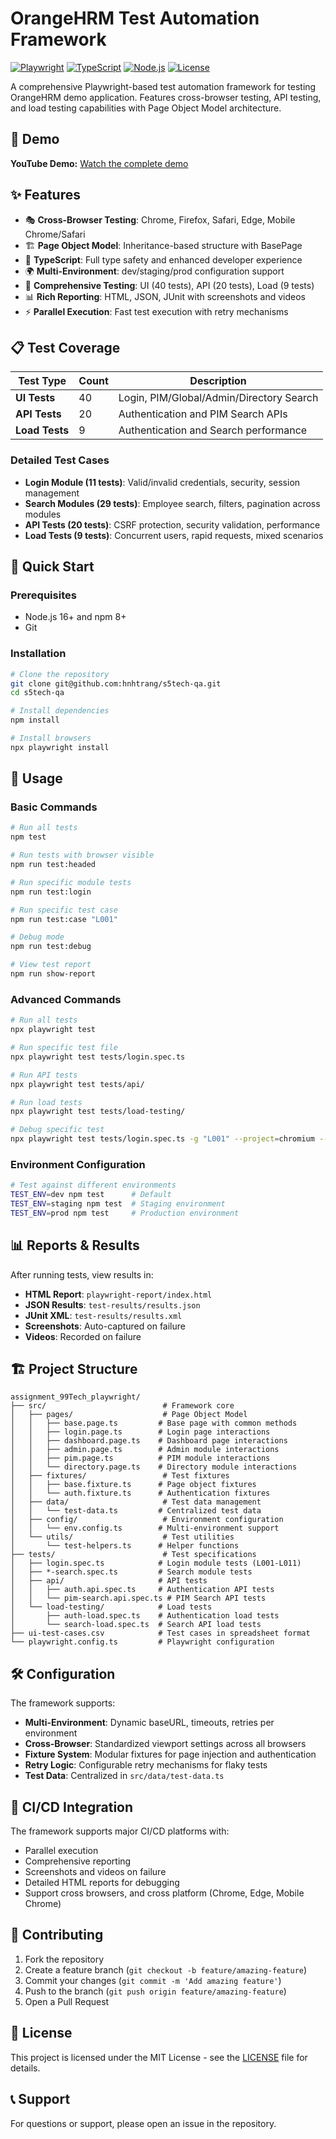 # OrangeHRM Test Automation Framework

[![Playwright](https://img.shields.io/badge/Playwright-1.54.1-brightgreen)](https://playwright.dev/)
[![TypeScript](https://img.shields.io/badge/TypeScript-5.8.3-blue)](https://www.typescriptlang.org/)
[![Node.js](https://img.shields.io/badge/Node.js-16+-green)](https://nodejs.org/)
[![License](https://img.shields.io/badge/License-MIT-yellow.svg)](LICENSE)

A comprehensive Playwright-based test automation framework for testing OrangeHRM demo application. Features cross-browser testing, API testing, and load testing capabilities with Page Object Model architecture.

## 🎯 Demo

**YouTube Demo:** [Watch the complete demo](https://youtu.be/0hCFtn0vy_g)

## ✨ Features

- 🎭 **Cross-Browser Testing**: Chrome, Firefox, Safari, Edge, Mobile Chrome/Safari
- 🏗️ **Page Object Model**: Inheritance-based structure with BasePage
- 🔧 **TypeScript**: Full type safety and enhanced developer experience
- 🌍 **Multi-Environment**: dev/staging/prod configuration support
- 🧪 **Comprehensive Testing**: UI (40 tests), API (20 tests), Load (9 tests)
- 📊 **Rich Reporting**: HTML, JSON, JUnit with screenshots and videos
- ⚡ **Parallel Execution**: Fast test execution with retry mechanisms

## 📋 Test Coverage

| Test Type | Count | Description |
|-----------|-------|-------------|
| **UI Tests** | 40 | Login, PIM/Global/Admin/Directory Search |
| **API Tests** | 20 | Authentication and PIM Search APIs |
| **Load Tests** | 9 | Authentication and Search performance |

### Detailed Test Cases
- **Login Module (11 tests)**: Valid/invalid credentials, security, session management
- **Search Modules (29 tests)**: Employee search, filters, pagination across modules
- **API Tests (20 tests)**: CSRF protection, security validation, performance
- **Load Tests (9 tests)**: Concurrent users, rapid requests, mixed scenarios

## 🚀 Quick Start

### Prerequisites

- Node.js 16+ and npm 8+
- Git

### Installation

```bash
# Clone the repository
git clone git@github.com:hnhtrang/s5tech-qa.git
cd s5tech-qa

# Install dependencies
npm install

# Install browsers
npx playwright install
```

## 📖 Usage

### Basic Commands

```bash
# Run all tests
npm test

# Run tests with browser visible
npm run test:headed

# Run specific module tests
npm run test:login

# Run specific test case
npm run test:case "L001"

# Debug mode
npm run test:debug

# View test report
npm run show-report
```

### Advanced Commands

```bash
# Run all tests
npx playwright test

# Run specific test file
npx playwright test tests/login.spec.ts

# Run API tests
npx playwright test tests/api/

# Run load tests
npx playwright test tests/load-testing/

# Debug specific test
npx playwright test tests/login.spec.ts -g "L001" --project=chromium --headed --debug
```

### Environment Configuration

```bash
# Test against different environments
TEST_ENV=dev npm test      # Default
TEST_ENV=staging npm test  # Staging environment
TEST_ENV=prod npm test     # Production environment
```

## 📊 Reports & Results

After running tests, view results in:

- **HTML Report**: `playwright-report/index.html`
- **JSON Results**: `test-results/results.json`  
- **JUnit XML**: `test-results/results.xml`
- **Screenshots**: Auto-captured on failure
- **Videos**: Recorded on failure

## 🏗️ Project Structure

```
assignment_99Tech_playwright/
├── src/                          # Framework core
│   ├── pages/                    # Page Object Model
│   │   ├── base.page.ts         # Base page with common methods
│   │   ├── login.page.ts        # Login page interactions
│   │   ├── dashboard.page.ts    # Dashboard page interactions
│   │   ├── admin.page.ts        # Admin module interactions
│   │   ├── pim.page.ts          # PIM module interactions
│   │   └── directory.page.ts    # Directory module interactions
│   ├── fixtures/                 # Test fixtures
│   │   ├── base.fixture.ts      # Page object fixtures
│   │   └── auth.fixture.ts      # Authentication fixtures
│   ├── data/                     # Test data management
│   │   └── test-data.ts         # Centralized test data
│   ├── config/                   # Environment configuration
│   │   └── env.config.ts        # Multi-environment support
│   └── utils/                    # Test utilities
│       └── test-helpers.ts      # Helper functions
├── tests/                        # Test specifications
│   ├── login.spec.ts            # Login module tests (L001-L011)
│   ├── *-search.spec.ts         # Search module tests
│   ├── api/                     # API tests
│   │   ├── auth.api.spec.ts     # Authentication API tests
│   │   └── pim-search.api.spec.ts # PIM Search API tests
│   └── load-testing/            # Load tests
│       ├── auth-load.spec.ts    # Authentication load tests
│       └── search-load.spec.ts  # Search API load tests
├── ui-test-cases.csv            # Test cases in spreadsheet format
└── playwright.config.ts         # Playwright configuration
```

## 🛠️ Configuration

The framework supports:

- **Multi-Environment**: Dynamic baseURL, timeouts, retries per environment
- **Cross-Browser**: Standardized viewport settings across all browsers  
- **Fixture System**: Modular fixtures for page injection and authentication
- **Retry Logic**: Configurable retry mechanisms for flaky tests
- **Test Data**: Centralized in `src/data/test-data.ts`

## 🚀 CI/CD Integration

The framework supports major CI/CD platforms with:
- Parallel execution
- Comprehensive reporting
- Screenshots and videos on failure
- Detailed HTML reports for debugging
- Support cross browsers, and cross platform (Chrome, Edge, Mobile Chrome)

## 🤝 Contributing

1. Fork the repository
2. Create a feature branch (`git checkout -b feature/amazing-feature`)
3. Commit your changes (`git commit -m 'Add amazing feature'`)
4. Push to the branch (`git push origin feature/amazing-feature`)
5. Open a Pull Request

## 📄 License

This project is licensed under the MIT License - see the [LICENSE](LICENSE) file for details.

## 📞 Support

For questions or support, please open an issue in the repository.